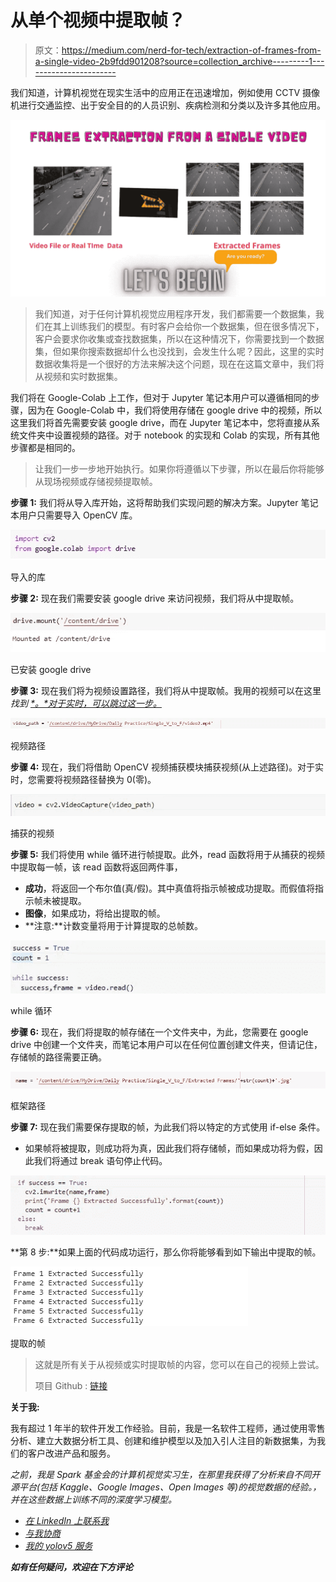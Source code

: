 # 从单个视频中提取帧？

> 原文：<https://medium.com/nerd-for-tech/extraction-of-frames-from-a-single-video-2b9fdd901208?source=collection_archive---------1----------------------->

我们知道，计算机视觉在现实生活中的应用正在迅速增加，例如使用 CCTV 摄像机进行交通监控、出于安全目的的人员识别、疾病检测和分类以及许多其他应用。

![](img/8cee4b3db8bf752bd394381e66c74f51.png)

> 我们知道，对于任何计算机视觉应用程序开发，我们都需要一个数据集，我们在其上训练我们的模型。有时客户会给你一个数据集，但在很多情况下，客户会要求你收集或查找数据集，所以在这种情况下，你需要找到一个数据集，但如果你搜索数据却什么也没找到，会发生什么呢？因此，这里的实时数据收集将是一个很好的方法来解决这个问题，现在在这篇文章中，我们将从视频和实时数据集。

我们将在 Google-Colab 上工作，但对于 Jupyter 笔记本用户可以遵循相同的步骤，因为在 Google-Colab 中，我们将使用存储在 google drive 中的视频，所以这里我们将首先需要安装 google drive，而在 Jupyter 笔记本中，您将直接从系统文件夹中设置视频的路径。对于 notebook 的实现和 Colab 的实现，所有其他步骤都是相同的。

> 让我们一步一步地开始执行。如果你将遵循以下步骤，所以在最后你将能够从现场视频或存储视频提取帧。

**步骤 1:** 我们将从导入库开始，这将帮助我们实现问题的解决方案。Jupyter 笔记本用户只需要导入 OpenCV 库。

![](img/f17b311335bef3c1fffeca10096e60bd.png)

导入的库

**步骤 2:** 现在我们需要安装 google drive 来访问视频，我们将从中提取帧。

![](img/25b3633fef637fcd66f725616db9404d.png)

已安装 google drive

**步骤 3:** 现在我们将为视频设置路径，我们将从中提取帧。我用的视频可以在这里 *找到 [*。*对于实时，可以跳过这一步。](https://github.com/RizwanMunawar/Extraction-of-frames-from-single-video-computer-vision-/blob/main/video2.mp4)*

![](img/9e490a721278a906f1f13f95ee013b8d.png)

视频路径

**步骤 4:** 现在，我们将借助 OpenCV 视频捕获模块捕获视频(从上述路径)。对于实时，您需要将视频路径替换为 0(零)。

![](img/893d37d9bb2fee1fcbaaaa3c2b4defc6.png)

捕获的视频

**步骤 5:** 我们将使用 while 循环进行帧提取。此外，read 函数将用于从捕获的视频中提取每一帧，该 read 函数将返回两件事，

*   **成功**，将返回一个布尔值(真/假)。其中真值将指示帧被成功提取。而假值将指示帧未被提取。
*   **图像**，如果成功，将给出提取的帧。
*   **注意:**计数变量将用于计算提取的总帧数。

![](img/bda2e176f8972e3a47086ae40b247b27.png)

while 循环

**步骤 6:** 现在，我们将提取的帧存储在一个文件夹中，为此，您需要在 google drive 中创建一个文件夹，而笔记本用户可以在任何位置创建文件夹，但请记住，存储帧的路径需要正确。

![](img/dc76282969929d5dcdeadc3139607f8a.png)

框架路径

**步骤 7:** 现在我们需要保存提取的帧，为此我们将以特定的方式使用 if-else 条件。

*   如果帧将被提取，则成功将为真，因此我们将存储帧，而如果成功将为假，因此我们将通过 break 语句停止代码。

![](img/c2c7208317241d3fd1768fec76652133.png)

**第 8 步:**如果上面的代码成功运行，那么你将能够看到如下输出中提取的帧。

![](img/3ebbd89e83266dc8910b207e44f31b41.png)

提取的帧

> 这就是所有关于从视频或实时提取帧的内容，您可以在自己的视频上尝试。
> 
> 项目 Github : [链接](https://github.com/RizwanMunawar/Extraction-of-frames-from-single-video-computer-vision-)

**关于我:**

我有超过 1 年半的软件开发工作经验。目前，我是一名软件工程师，通过使用零售分析、建立大数据分析工具、创建和维护模型以及加入引人注目的新数据集，为我们的客户改进产品和服务。

*之前，我是 Spark 基金会的计算机视觉实习生，在那里我获得了分析来自不同开源平台(包括 Kaggle、Google Images、Open Images 等)的视觉数据的经验。，并在这些数据上训练不同的深度学习模型。*

*   [*在 LinkedIn 上联系我*](https://www.linkedin.com/in/muhammadrizwanmunawar/)
*   [*与我协商*](https://www.upwork.com/services/product/consultation-1477666319161577472?ref=project_share)
*   [*我的 yolov5 服务*](https://www.upwork.com/services/product/you-will-get-image-classification-projects-using-machine-learning-with-python-1323963101029052416?ref=project_share)

***如有任何疑问，欢迎在下方评论***